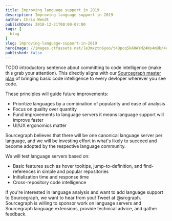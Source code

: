 ```yaml
---
title: Improving language support in 2019
description: Improving language support in 2019
author: Chris Wendt
publishDate: 2018-12-21T00:00-07:00
tags: [
  blog
]
slug: improving-language-support-in-2019
heroImage: //images.ctfassets.net/le3mxztn6yoo/t4Qpcq5kA0AYM24Ws4mOk/4edf5502a936bbec90c262fa00355aed/sourcegraph-mark.png
published: false
---
```


TODO introductory sentence about committing to code intelligence (make this grab your attention). This directly aligns with our [Sourcegraph master plan](https://about.sourcegraph.com/plan) of bringing basic code intelligence to every devloper wherever you see code.

These principles will guide future improvements:

- Prioritize languages by a combination of popularity and ease of analysis
- Focus on quality over quantity
- Fund improvements to language servers it means language support will improve faster
- UI/UX ergonomics matter

Sourcegraph believes that there will be one canonical language server per language, and we will be investing effort in what's likely to succeed and become adopted by the respective language community.

We will test language servers based on:

- Basic features such as hover tooltips, jump-to-definition, and find-references in simple and popular repositories
- Initialization time and response time
- Cross-repository code intelligence

If you're interested in language analysis and want to add language support to Sourcegraph, we want to hear from you! Tweet at @srcgraph. Sourcegraph is willing to sponsor work on language servers and Sourcegraph language extensions, provide technical advice, and gather feedback.
